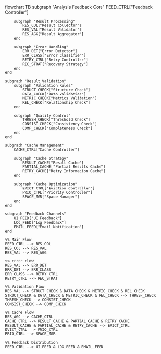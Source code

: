 flowchart TB
    subgraph "Analysis Feedback Core"
        FEED_CTRL["Feedback Controller"]
        
        subgraph "Result Processing"
            RES_COL["Result Collector"]
            RES_VAL["Result Validator"]
            RES_AGG["Result Aggregator"]
        end
        
        subgraph "Error Handling"
            ERR_DET["Error Detector"]
            ERR_CLASS["Error Classifier"]
            RETRY_CTRL["Retry Controller"]
            REC_STRAT["Recovery Strategy"]
        end
    end

    subgraph "Result Validation"
        subgraph "Validation Rules"
            STRUCT_CHECK["Structure Check"]
            DATA_CHECK["Data Validation"]
            METRIC_CHECK["Metrics Validation"]
            REL_CHECK["Relationship Check"]
        end
        
        subgraph "Quality Control"
            THRESH_CHECK["Threshold Check"]
            CONSIST_CHECK["Consistency Check"]
            COMP_CHECK["Completeness Check"]
        end
    end

    subgraph "Cache Management"
        CACHE_CTRL["Cache Controller"]
        
        subgraph "Cache Strategy"
            RESULT_CACHE["Result Cache"]
            PARTIAL_CACHE["Partial Results Cache"]
            RETRY_CACHE["Retry Information Cache"]
        end
        
        subgraph "Cache Optimization"
            EVICT_CTRL["Eviction Controller"]
            PRIO_CTRL["Priority Controller"]
            SPACE_MGR["Space Manager"]
        end
    end

    subgraph "Feedback Channels"
        UI_FEED["UI Feedback"]
        LOG_FEED["Log Feedback"]
        EMAIL_FEED["Email Notification"]
    end

    %% Main Flow
    FEED_CTRL --> RES_COL
    RES_COL --> RES_VAL
    RES_VAL --> RES_AGG

    %% Error Flow
    RES_VAL --> ERR_DET
    ERR_DET --> ERR_CLASS
    ERR_CLASS --> RETRY_CTRL
    RETRY_CTRL --> REC_STRAT

    %% Validation Flow
    RES_VAL --> STRUCT_CHECK & DATA_CHECK & METRIC_CHECK & REL_CHECK
    STRUCT_CHECK & DATA_CHECK & METRIC_CHECK & REL_CHECK --> THRESH_CHECK
    THRESH_CHECK --> CONSIST_CHECK
    CONSIST_CHECK --> COMP_CHECK

    %% Cache Flow
    RES_AGG --> CACHE_CTRL
    CACHE_CTRL --> RESULT_CACHE & PARTIAL_CACHE & RETRY_CACHE
    RESULT_CACHE & PARTIAL_CACHE & RETRY_CACHE --> EVICT_CTRL
    EVICT_CTRL --> PRIO_CTRL
    PRIO_CTRL --> SPACE_MGR

    %% Feedback Distribution
    FEED_CTRL --> UI_FEED & LOG_FEED & EMAIL_FEED